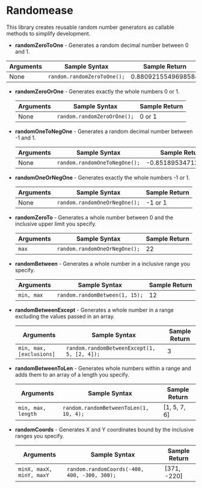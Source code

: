 # Randomease
This library creates reusable random number generators as callable methods to simplify development.

* **randomZeroToOne** - Generates a random decimal number between 0 and 1.

| Arguments     | Sample Syntax                   | Sample Return      |
|---------------|---------------------------------|--------------------|
| None          | `random.randomZeroToOne();`     | 0.8809215549698584 |




* **randomZeroOrOne** - Generates exactly the whole numbers 0 or 1.

    | Arguments     | Sample Syntax                   | Sample Return      |
    |---------------|---------------------------------|--------------------|
    | None          | `random.randomZeroOrOne();`     | 0 or 1             |




* **randomOneToNegOne** - Generates a random decimal number between -1 and 1.

    | Arguments     | Sample Syntax                     | Sample Return       |
    |---------------|-----------------------------------|---------------------|
    | None          | `random.randomOneToNegOne();`     | -0.8518953471323494 | 




* **randomOneOrNegOne** - Generates exactly the whole numbers -1 or 1.

    | Arguments     | Sample Syntax                     | Sample Return       |
    |---------------|-----------------------------------|---------------------|
    | None          | `random.randomOneOrNegOne();`     | -1 or 1             | 




* **randomZeroTo** - Generates a whole number between 0 and the inclusive upper limit you specify.

    | Arguments     | Sample Syntax                     | Sample Return       |
    |---------------|-----------------------------------|---------------------|
    | `max`         | `random.randomOneOrNegOne();`     | 22                  | 




* **randomBetween** - Generates a whole number in a inclusive range you specify.

    | Arguments      | Sample Syntax                      | Sample Return       |
    |----------------|------------------------------------|---------------------|
    | `min, max`     | `random.randomBetween(1, 15);`     | 12                  | 




* **randomBetweenExcept** - Generates a whole number in a range excluding the values passed in an array.

    | Arguments                    | Sample Syntax                                   | Sample Return      |
    |------------------------------|-------------------------------------------------|--------------------|
    | `min, max, [exclusions]`     | `random.randomBetweenExcept(1, 5, [2, 4]);`     | 3                  | 




* **randomBetweenToLen** - Generates whole numbers within a range and adds them to an array of a length you specify.

    | Arguments              | Sample Syntax                              | Sample Return       |
    |------------------------|--------------------------------------------|---------------------|
    | `min, max, length`     | `random.randomBetweenToLen(1, 10, 4);`     | [1, 5, 7, 6]        | 




* **randomCoords** - Generates X and Y coordinates bound by the inclusive ranges you specify.

    | Arguments                    | Sample Syntax                                    | Sample Return       |
    |------------------------------|--------------------------------------------------|---------------------|
    | `minX, maxX, minY, maxY`     | `random.randomCoords(-400, 400, -300, 300);`     | [371, -220]         | 



